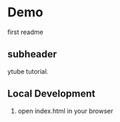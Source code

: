 # Demo

first readme


## subheader

ytube tutorial.

## Local Development

1. open index.html in your browser